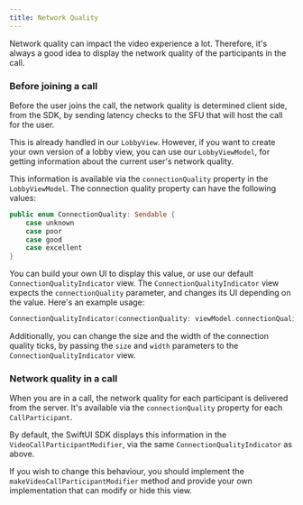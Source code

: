 ```yaml
---
title: Network Quality
---
```


Network quality can impact the video experience a lot. Therefore, it's always a good idea to display the network quality of the participants in the call.

### Before joining a call

Before the user joins the call, the network quality is determined client side, from the SDK, by sending latency checks to the SFU that will host the call for the user. 

This is already handled in our `LobbyView`. However, if you want to create your own version of a lobby view, you can use our `LobbyViewModel`, for getting information about the current user's network quality.

This information is available via the `connectionQuality` property in the `LobbyViewModel`. The connection quality property can have the following values:

```swift
public enum ConnectionQuality: Sendable {
    case unknown
    case poor
    case good
    case excellent
}
```

You can build your own UI to display this value, or use our default `ConnectionQualityIndicator` view. The `ConnectionQualityIndicator` view expects the `connectionQuality` parameter, and changes its UI depending on the value. Here's an example usage:

```swift
ConnectionQualityIndicator(connectionQuality: viewModel.connectionQuality)
```

Additionally, you can change the size and the width of the connection quality ticks, by passing the `size` and `width` parameters to the `ConnectionQualityIndicator` view.

### Network quality in a call

When you are in a call, the network quality for each participant is delivered from the server. It's available via the `connectionQuality` property for each `CallParticipant`.

By default, the SwiftUI SDK displays this information in the `VideoCallParticipantModifier`, via the same `ConnectionQualityIndicator` as above.

If you wish to change this behaviour, you should implement the `makeVideoCallParticipantModifier` method and provide your own implementation that can modify or hide this view.
